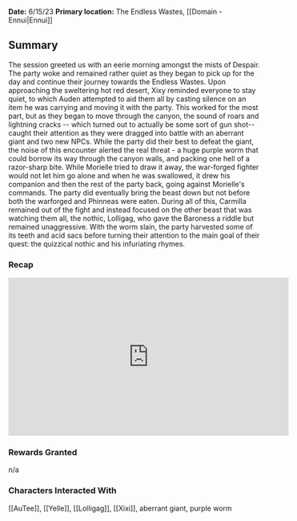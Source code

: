 **Date:** 6/15/23
**Primary location:** The Endless Wastes, [[Domain - Ennui|Ennui]]

## Summary

The session greeted us with an eerie morning amongst the mists of Despair. The party woke and remained rather quiet as they began to pick up for the day and continue their journey towards the Endless Wastes. Upon approaching the sweltering hot red desert, Xixy reminded everyone to stay quiet, to which Auden attempted to aid them all by casting silence on an item he was carrying and moving it with the party. This worked for the most part, but as they began to move through the canyon, the sound of roars and lightning cracks -- which turned out to actually be some sort of gun shot-- caught their attention as they were dragged into battle with an aberrant giant and two new NPCs. While the party did their best to defeat the giant, the noise of this encounter alerted the real threat - a huge purple worm that could borrow its way through the canyon walls, and packing one hell of a razor-sharp bite. While Morielle tried to draw it away, the war-forged fighter would not let him go alone and when he was swallowed, it drew his companion and then the rest of the party back, going against Morielle's commands. The party did eventually bring the beast down but not before both the warforged and Phinneas were eaten. During all of this, Carmilla remained out of the fight and instead focused on the other beast that was watching them all, the nothic, Lolligag, who gave the Baroness a riddle but remained unaggressive. With the worm slain, the party harvested some of its teeth and acid sacs before turning their attention to the main goal of their quest: the quizzical nothic and his infuriating rhymes.

### Recap

<iframe width="560" height="315" src="https://www.youtube.com/embed/951Imy__NzM" title="YouTube video player" frameborder="0" allow="accelerometer; autoplay; clipboard-write; encrypted-media; gyroscope; picture-in-picture; web-share" allowfullscreen></iframe>

### Rewards Granted

n/a

### Characters Interacted With

[[AuTee]], [[Yelle]], [[Lolligag]], [[Xixi]], aberrant giant, purple worm